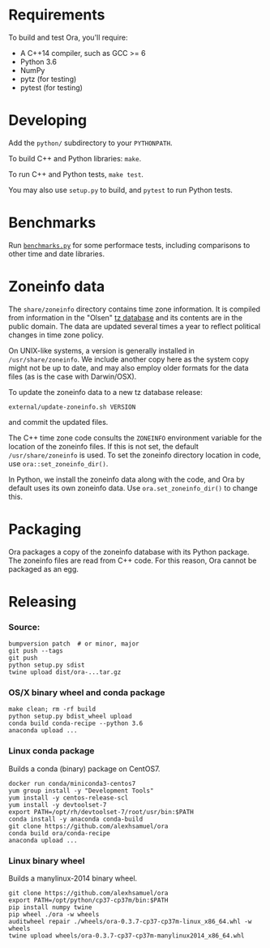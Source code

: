 # Requirements

To build and test Ora, you'll require:
- A C++14 compiler, such as GCC >= 6
- Python 3.6
- NumPy
- pytz (for testing)
- pytest (for testing)


# Developing

Add the `python/` subdirectory to your `PYTHONPATH`.

To build C++ and Python libraries: `make`.

To run C++ and Python tests, `make test`.

You may also use `setup.py` to build, and `pytest` to run Python tests.


# Benchmarks

Run [`benchmarks.py`](/benchmarks/benchmark.py) for some performace tests,
including comparisons to other time and date libraries.


# Zoneinfo data

The `share/zoneinfo` directory contains time zone information.  It is compiled
from information in the "Olsen" [tz
database](http://web.cs.ucla.edu/~eggert/tz/tz-link.htm) and its contents are in
the public domain.  The data are updated several times a year to reflect
political changes in time zone policy.

On UNIX-like systems, a version is generally installed in
`/usr/share/zoneinfo`.  We include another copy here as the system copy might
not be up to date, and may also employ older formats for the data files (as is
the case with Darwin/OSX).

To update the zoneinfo data to a new tz database release:
```
external/update-zoneinfo.sh VERSION
```
and commit the updated files.

The C++ time zone code consults the `ZONEINFO` environment variable for the
location of the zoneinfo files.  If this is not set, the default
`/usr/share/zoneinfo` is used.  To set the zoneinfo directory location in code,
use `ora::set_zoneinfo_dir()`.

In Python, we install the zoneinfo data along with the code, and Ora by default
uses its own zoneinfo data.  Use `ora.set_zoneinfo_dir()` to change this.


# Packaging

Ora packages a copy of the zoneinfo database with its Python package.  The
zoneinfo files are read from C++ code.  For this reason, Ora cannot be packaged
as an egg.


# Releasing

### Source:

```
bumpversion patch  # or minor, major
git push --tags
git push
python setup.py sdist
twine upload dist/ora-...tar.gz
```

### OS/X binary wheel and conda package

```
make clean; rm -rf build
python setup.py bdist_wheel upload
conda build conda-recipe --python 3.6
anaconda upload ...
```

### Linux conda package

Builds a conda (binary) package on CentOS7.

```
docker run conda/miniconda3-centos7
yum group install -y "Development Tools"
yum install -y centos-release-scl
yum install -y devtoolset-7
export PATH=/opt/rh/devtoolset-7/root/usr/bin:$PATH
conda install -y anaconda conda-build
git clone https://github.com/alexhsamuel/ora
conda build ora/conda-recipe
anaconda upload ...
```

### Linux binary wheel

Builds a manylinux-2014 binary wheel.

```
git clone https://github.com/alexhsamuel/ora
export PATH=/opt/python/cp37-cp37m/bin:$PATH
pip install numpy twine
pip wheel ./ora -w wheels
auditwheel repair ./wheels/ora-0.3.7-cp37-cp37m-linux_x86_64.whl -w wheels
twine upload wheels/ora-0.3.7-cp37-cp37m-manylinux2014_x86_64.whl 
```


